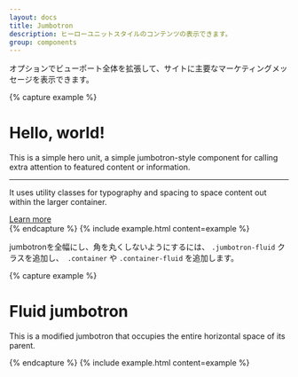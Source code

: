 ```yaml
---
layout: docs
title: Jumbotron
description: ヒーローユニットスタイルのコンテンツの表示できます。
group: components
---
```

<!-- 
---
layout: docs
title: Jumbotron
description: Lightweight, flexible component for showcasing hero unit style content.
group: components
--- 
-->

<!-- 
A lightweight, flexible component that can optionally extend the entire viewport to showcase key marketing messages on your site. 
-->
オプションでビューポート全体を拡張して、サイトに主要なマーケティングメッセージを表示できます。

{% capture example %}
<div class="jumbotron">
  <h1 class="display-4">Hello, world!</h1>
  <p class="lead">This is a simple hero unit, a simple jumbotron-style component for calling extra attention to featured content or information.</p>
  <hr class="my-4">
  <p>It uses utility classes for typography and spacing to space content out within the larger container.</p>
  <a class="btn btn-primary btn-lg" href="#" role="button">Learn more</a>
</div>
{% endcapture %}
{% include example.html content=example %}

<!-- 
To make the jumbotron full width, and without rounded corners, add the `.jumbotron-fluid` modifier class and add a `.container` or `.container-fluid` within. 
-->

jumbotronを全幅にし、角を丸くしないようにするには、 `.jumbotron-fluid` クラスを追加し、` .container` や `.container-fluid` を追加します。

{% capture example %}
<div class="jumbotron jumbotron-fluid">
  <div class="container">
    <h1 class="display-4">Fluid jumbotron</h1>
    <p class="lead">This is a modified jumbotron that occupies the entire horizontal space of its parent.</p>
  </div>
</div>
{% endcapture %}
{% include example.html content=example %}
